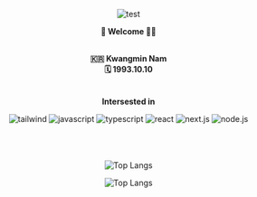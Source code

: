 <p align="center">
  <img src="https://readme-typing-svg.demolab.com/?lines=안녕하세요!+저의+깃허브에+오신걸+환영합니다!+의+텍스트;Thanks+for+visting+my+Github!)](https://git.io/typing-svg" alt="test"/>
</p>
<div align=center>
  <b>👋  Welcome 👋😄</b>
<br/>
<br/>
    

  <b>🇰🇷 Kwangmin Nam</b><br/>
  <b>🗓 1993.10.10</b><br/><br/><br/>
  <b>Intersested in </b><br/>
  
<div>
      <img alt="tailwind"
          src ="https://img.shields.io/badge/Tailwind-1572B6.svg?&style=for-the-badge&logo=Tailwind&logoColor=white"/>
     <img alt="javascript"
          src ="https://img.shields.io/badge/JavaScript-F7DF1E.svg?&style=for-the-badge&logo=JavaScript&logoColor=white"/>
      <img alt="typescript"
          src ="https://img.shields.io/badge/TypeScript-3178C6.svg?&style=for-the-badge&logo=TypeScript&logoColor=white"/>         
     <img alt="react"
          src ="https://img.shields.io/badge/React-61dafb.svg?&style=for-the-badge&logo=React&logoColor=white"/>
     <img alt="next.js"
          src ="https://img.shields.io/badge/Next.js-000000.svg?&style=for-the-badge&logo=Next.js&logoColor=white"/>   
          <img alt="node.js"
          src ="https://img.shields.io/badge/Node.js-0eb640.svg?&style=for-the-badge&logo=Node.js&logoColor=white"/>     
</div>  <br/><br/><br/>
</div>

<p align="center">
  <img src="https://github-readme-stats.vercel.app/api/top-langs/?username=kwangminnam" alt="Top Langs">
</p>
<p align="center">
    <img src="https://github-profile-summary-cards.vercel.app/api/cards/profile-details?username=kwangminnam&theme=tokyonight" alt="Top Langs">
</p>

<br/>
<br/>
<br/>

